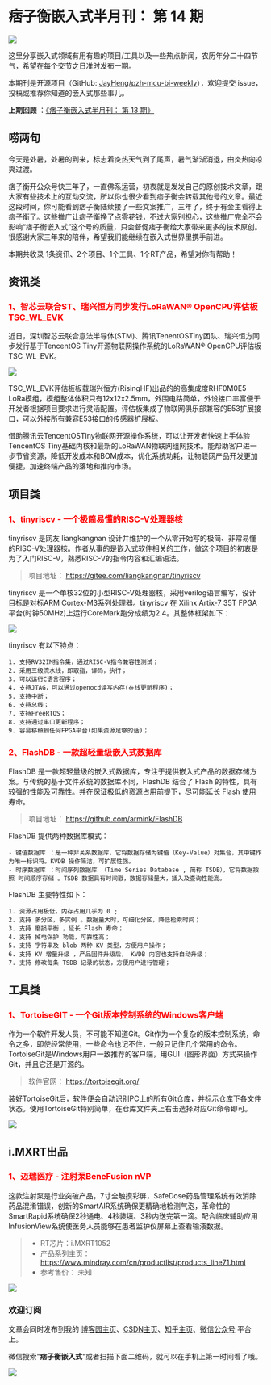 # 痞子衡嵌入式半月刊： 第 14 期

![](http://henjay724.com/image/cnblogs/pzh_mcu_bi_weekly.PNG)

这里分享嵌入式领域有用有趣的项目/工具以及一些热点新闻，农历年分二十四节气，希望在每个交节之日准时发布一期。

本期刊是开源项目（GitHub: [JayHeng/pzh-mcu-bi-weekly](https://github.com/JayHeng/pzh-mcu-bi-weekly)），欢迎提交 issue，投稿或推荐你知道的嵌入式那些事儿。

**上期回顾** ：[《痞子衡嵌入式半月刊： 第 13 期》](https://www.cnblogs.com/henjay724/p/13455615.html)

## 唠两句

今天是处暑，处暑的到来，标志着炎热天气到了尾声，暑气渐渐消退，由炎热向凉爽过渡。

痞子衡开公众号快三年了，一直佛系运营，初衷就是发发自己的原创技术文章，跟大家有些技术上的互动交流，所以你也很少看到痞子衡会转载其他号的文章。最近这段时间，你可能看到痞子衡陆续接了一些文案推广，三年了，终于有金主看得上痞子衡了。这些推广让痞子衡挣了点零花钱，不过大家别担心，这些推广完全不会影响“痞子衡嵌入式”这个号的质量，只会督促痞子衡给大家带来更多的技术原创。很感谢大家三年来的陪伴，希望我们能继续在嵌入式世界里携手前进。

本期共收录 1条资讯、2个项目、1个工具、1个RT产品，希望对你有帮助！

## 资讯类

### <font color="red">1、智芯云联合ST、瑞兴恒方同步发行LoRaWAN® OpenCPU评估板TSC_WL_EVK</font>

近日，深圳智芯云联合意法半导体(STM)、腾讯TenentOSTiny团队、瑞兴恒方同步发行基于TencentOS Tiny开源物联网操作系统的LoRaWAN® OpenCPU评估板TSC_WL_EVK。

![](http://henjay724.com/image/biweekly/TSC_WL_EVK.png)

TSC_WL_EVK评估板板载瑞兴恒方(RisingHF)出品的的高集成度RHF0M0E5 LoRa模组，模组整体体积只有12x12x2.5mm，外围电路简单，外设接口丰富便于开发者根据项目要求进行灵活配置。评估板集成了物联网俱乐部兼容的E53扩展接口，可以外接所有兼容E53接口的传感器扩展板。

借助腾讯云TencentOSTiny物联网开源操作系统，可以让开发者快速上手体验TencentOS Tiny基础内核和最新的LoRaWAN物联网组网技术。能帮助客户进一步节省资源，降低开发成本和BOM成本，优化系统功耗，让物联网产品开发更加便捷，加速终端产品的落地和推向市场。

## 项目类

### <font color="red">1、tinyriscv - 一个极简易懂的RISC-V处理器核</font>

tinyriscv 是网友 liangkangnan 设计并维护的一个从零开始写的极简、非常易懂的RISC-V处理器核。作者从事的是嵌入式软件相关的工作，做这个项目的初衷是为了入门RISC-V，熟悉RISC-V的指令内容和汇编语法。

> 项目地址： https://gitee.com/liangkangnan/tinyriscv

tinyriscv 是一个单核32位的小型RISC-V处理器核，采用verilog语言编写，设计目标是对标ARM Cortex-M3系列处理器。tinyriscv 在 Xilinx Artix-7 35T FPGA 平台(时钟50MHz)上运行CoreMark跑分成绩为2.4。其整体框架如下：

![](http://henjay724.com/image/biweekly/tinyriscv_arch.PNG)

tinyriscv 有以下特点：

```text
1. 支持RV32IM指令集，通过RISC-V指令兼容性测试；
2. 采用三级流水线，即取指，译码，执行；
3. 可以运行C语言程序；
4. 支持JTAG，可以通过openocd读写内存(在线更新程序)；
5. 支持中断；
6. 支持总线；
7. 支持FreeRTOS；
8. 支持通过串口更新程序；
9. 容易移植到任何FPGA平台(如果资源足够的话)；
```

### <font color="red">2、FlashDB - 一款超轻量级嵌入式数据库</font>

FlashDB 是一款超轻量级的嵌入式数据库，专注于提供嵌入式产品的数据存储方案。与传统的基于文件系统的数据库不同，FlashDB 结合了 Flash 的特性，具有较强的性能及可靠性。并在保证极低的资源占用前提下，尽可能延长 Flash 使用寿命。

> 项目地址： https://github.com/armink/FlashDB

FlashDB 提供两种数据库模式：

```text
- 键值数据库 ：是一种非关系数据库，它将数据存储为键值（Key-Value）对集合，其中键作为唯一标识符。KVDB 操作简洁，可扩展性强。
- 时序数据库 ：时间序列数据库 （Time Series Database , 简称 TSDB），它将数据按照 时间顺序存储 。TSDB 数据具有时间戳，数据存储量大，插入及查询性能高。
```

FlashDB 主要特性如下：

```text
1. 资源占用极低，内存占用几乎为 0 ;
2. 支持 多分区，多实例 。数据量大时，可细化分区，降低检索时间；
3. 支持 磨损平衡 ，延长 Flash 寿命；
4. 支持 掉电保护 功能，可靠性高；
5. 支持 字符串及 blob 两种 KV 类型，方便用户操作；
6. 支持 KV 增量升级 ，产品固件升级后， KVDB 内容也支持自动升级；
7. 支持 修改每条 TSDB 记录的状态，方便用户进行管理；
```

## 工具类

### <font color="red">1、TortoiseGIT - 一个Git版本控制系统的Windows客户端</font>

作为一个软件开发人员，不可能不知道Git。Git作为一个复杂的版本控制系统，命令之多，即使经常使用，一些命令也记不住，一般只记住几个常用的命令。TortoiseGit是Windows用户一致推荐的客户端，用GUI（图形界面）方式来操作Git，并且它还是开源的。

> 软件官网： https://tortoisegit.org/

装好TortoiseGit后，软件便会自动识别PC上的所有Git仓库，并标示仓库下各文件状态。使用TortoiseGit特别简单，在仓库文件夹上右击选择对应Git命令即可。

![](http://henjay724.com/image/biweekly/TortoiseGit_cmds.PNG)

## i.MXRT出品

### <font color="red">1、迈瑞医疗 - 注射泵BeneFusion nVP</font>

这款注射泵是行业突破产品，7寸全触摸彩屏，SafeDose药品管理系统有效消除药品混淆错误，创新的SmartAIR系统确保更精确地检测气泡，革命性的SmartRapid系统确保2秒通电、4秒装填、3秒内送完第一滴。配合临床辅助应用InfusionView系统使医务人员能够在患者监护仪屏幕上查看输液数据。

> * RT芯片：i.MXRT1052
> * 产品系列主页： https://www.mindray.com/cn/productlist/products_line71.html
> * 参考售价： 未知

![](http://henjay724.com/image/biweekly/Mindary_BeneFusion_nVP.PNG)

### 欢迎订阅

文章会同时发布到我的 [博客园主页](https://www.cnblogs.com/henjay724/)、[CSDN主页](https://blog.csdn.net/henjay724)、[知乎主页](https://www.zhihu.com/people/henjay724)、[微信公众号](http://weixin.sogou.com/weixin?type=1&query=痞子衡嵌入式) 平台上。

微信搜索"__痞子衡嵌入式__"或者扫描下面二维码，就可以在手机上第一时间看了哦。

![](http://henjay724.com/image/github/pzhMcu_qrcode_258x258.jpg)


